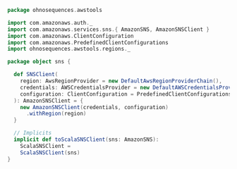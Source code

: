 
```scala
package ohnosequences.awstools

import com.amazonaws.auth._
import com.amazonaws.services.sns.{ AmazonSNS, AmazonSNSClient }
import com.amazonaws.ClientConfiguration
import com.amazonaws.PredefinedClientConfigurations
import ohnosequences.awstools.regions._

package object sns {

  def SNSClient(
    region: AwsRegionProvider = new DefaultAwsRegionProviderChain(),
    credentials: AWSCredentialsProvider = new DefaultAWSCredentialsProviderChain(),
    configuration: ClientConfiguration = PredefinedClientConfigurations.defaultConfig()
  ): AmazonSNSClient = {
    new AmazonSNSClient(credentials, configuration)
      .withRegion(region)
  }

  // Implicits
  implicit def toScalaSNSClient(sns: AmazonSNS):
    ScalaSNSClient =
    ScalaSNSClient(sns)
}

```




[main/scala/ohnosequences/awstools/autoscaling/client.scala]: ../autoscaling/client.scala.md
[main/scala/ohnosequences/awstools/autoscaling/filters.scala]: ../autoscaling/filters.scala.md
[main/scala/ohnosequences/awstools/autoscaling/package.scala]: ../autoscaling/package.scala.md
[main/scala/ohnosequences/awstools/autoscaling/PurchaseModel.scala]: ../autoscaling/PurchaseModel.scala.md
[main/scala/ohnosequences/awstools/ec2/AMI.scala]: ../ec2/AMI.scala.md
[main/scala/ohnosequences/awstools/ec2/client.scala]: ../ec2/client.scala.md
[main/scala/ohnosequences/awstools/ec2/instances.scala]: ../ec2/instances.scala.md
[main/scala/ohnosequences/awstools/ec2/InstanceType-AMI.scala]: ../ec2/InstanceType-AMI.scala.md
[main/scala/ohnosequences/awstools/ec2/InstanceType.scala]: ../ec2/InstanceType.scala.md
[main/scala/ohnosequences/awstools/ec2/LaunchSpecs.scala]: ../ec2/LaunchSpecs.scala.md
[main/scala/ohnosequences/awstools/ec2/package.scala]: ../ec2/package.scala.md
[main/scala/ohnosequences/awstools/package.scala]: ../package.scala.md
[main/scala/ohnosequences/awstools/regions/aliases.scala]: ../regions/aliases.scala.md
[main/scala/ohnosequences/awstools/regions/package.scala]: ../regions/package.scala.md
[main/scala/ohnosequences/awstools/s3/address.scala]: ../s3/address.scala.md
[main/scala/ohnosequences/awstools/s3/client.scala]: ../s3/client.scala.md
[main/scala/ohnosequences/awstools/s3/package.scala]: ../s3/package.scala.md
[main/scala/ohnosequences/awstools/s3/transfers.scala]: ../s3/transfers.scala.md
[main/scala/ohnosequences/awstools/sns/client.scala]: client.scala.md
[main/scala/ohnosequences/awstools/sns/package.scala]: package.scala.md
[main/scala/ohnosequences/awstools/sns/subscribers.scala]: subscribers.scala.md
[main/scala/ohnosequences/awstools/sns/topics.scala]: topics.scala.md
[main/scala/ohnosequences/awstools/sqs/client.scala]: ../sqs/client.scala.md
[main/scala/ohnosequences/awstools/sqs/messages.scala]: ../sqs/messages.scala.md
[main/scala/ohnosequences/awstools/sqs/package.scala]: ../sqs/package.scala.md
[main/scala/ohnosequences/awstools/sqs/queues.scala]: ../sqs/queues.scala.md
[test/scala/ohnosequences/awstools/autoscaling.scala]: ../../../../../test/scala/ohnosequences/awstools/autoscaling.scala.md
[test/scala/ohnosequences/awstools/instanceTypes.scala]: ../../../../../test/scala/ohnosequences/awstools/instanceTypes.scala.md
[test/scala/ohnosequences/awstools/package.scala]: ../../../../../test/scala/ohnosequences/awstools/package.scala.md
[test/scala/ohnosequences/awstools/sqs.scala]: ../../../../../test/scala/ohnosequences/awstools/sqs.scala.md